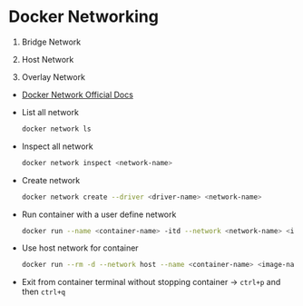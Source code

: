 # Docker Networking

1. Bridge Network

2. Host Network

3. Overlay Network

- [Docker Network Official Docs](https://docs.docker.com/engine/network/)

- List all network

    ```sh
    docker network ls
    ```

- Inspect all network

    ```sh
    docker network inspect <network-name>
    ```

- Create network

    ```sh
    docker network create --driver <driver-name> <network-name>
    ```

- Run container with a user define network

    ```sh
    docker run --name <container-name> -itd --network <network-name> <image-name> <command-name>
    ```

- Use host network for container

    ```sh
    docker run --rm -d --network host --name <container-name> <image-name>
    ```

- Exit from container terminal without stopping container -> `ctrl+p` and then `ctrl+q`
